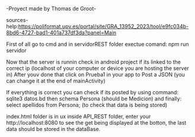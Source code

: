 -Proyect made by Thomas de Groot-

sources-help:https://poliformat.upv.es/portal/site/GRA_13952_2023/tool/e9fc034b-8bd6-4727-bad1-401a737df3da?panel=Main

First of all go to cmd and in servidorREST folder exectue comand: npm run servidor

Now that the server is runnin check in android project if its linked to the correct ip (localhost of your computer or device you are hosting the server in)
After youv done that click on Prueba1 in your app to Post a JSON (you can change it at the end of mainActivity)

If everything is correct you can check if its posted by using command: 
sqlite3 datos.bd
then schema Persona (should be Medicion)
and finally: select apellidos from Persona;
(to check that data is being stored)

index.html folder is in ux inside API_REST folder, enter your http://localhost:8080 to see the get being displayed at the botton, the last data should be stored in the dataBase.


